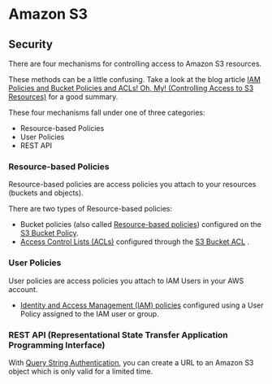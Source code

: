 # Amazon S3

## Security

There are four mechanisms for controlling access to Amazon S3 resources.

These methods can be a little confusing. Take a look at the blog article [IAM Policies and Bucket Policies and ACLs! Oh, My! (Controlling Access to S3 Resources)](https://aws.amazon.com/blogs/security/iam-policies-and-bucket-policies-and-acls-oh-my-controlling-access-to-s3-resources/) for a good summary.


These four mechanisms fall under one of three categories:

* Resource-based Policies
* User Policies
* REST API

### Resource-based Policies

Resource-based policies are access policies you attach to your resources (buckets and objects).

There are two types of Resource-based policies:

* Bucket policies (also called [Resource-based policies](https://docs.aws.amazon.com/IAM/latest/UserGuide/access_policies.html)) configured on the [S3 Bucket Policy](https://docs.aws.amazon.com/AmazonS3/latest/user-guide/add-bucket-policy.html).
* [Access Control Lists (ACLs)](https://docs.aws.amazon.com/AmazonS3/latest/dev/acl-overview.html) configured through the [S3 Bucket ACL](https://docs.aws.amazon.com/AmazonS3/latest/user-guide/set-bucket-permissions.html) .

### User Policies

User policies are access policies you attach to IAM Users in your AWS account.

* [Identity and Access Management (IAM) policies](https://docs.aws.amazon.com/IAM/latest/UserGuide/access_policies_create.html) configured using a User Policy assigned to the IAM user or group.

### REST API (Representational State Transfer Application Programming Interface)

With [Query String Authentication](https://docs.aws.amazon.com/AmazonS3/latest/API/sigv4-query-string-auth.html), you can create a URL to an Amazon S3 object which is only valid for a limited time.


